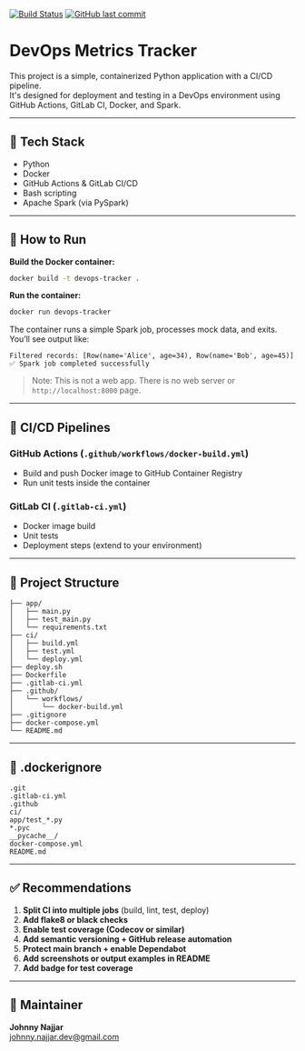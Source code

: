 [![Build Status](https://github.com/JohnnyNajjar/devops_metrics_tracker/actions/workflows/docker-build.yml/badge.svg)](https://github.com/JohnnyNajjar/devops_metrics_tracker/actions/workflows/docker-build.yml)
[![GitHub last commit](https://img.shields.io/github/last-commit/JohnnyNajjar/devops_metrics_tracker.svg)](https://github.com/JohnnyNajjar/devops_metrics_tracker/commits/main)

# DevOps Metrics Tracker

This project is a simple, containerized Python application with a CI/CD pipeline.  
It's designed for deployment and testing in a DevOps environment using GitHub Actions, GitLab CI, Docker, and Spark.

---

## 🔧 Tech Stack

- Python  
- Docker  
- GitHub Actions & GitLab CI/CD  
- Bash scripting  
- Apache Spark (via PySpark)

---

## 🚀 How to Run

**Build the Docker container:**

```bash
docker build -t devops-tracker .
```

**Run the container:**

```bash
docker run devops-tracker
```

The container runs a simple Spark job, processes mock data, and exits.
You’ll see output like:

```
Filtered records: [Row(name='Alice', age=34), Row(name='Bob', age=45)]
✅ Spark job completed successfully
```

> Note: This is not a web app. There is no web server or `http://localhost:8000` page.

---

## 🔁 CI/CD Pipelines

### GitHub Actions (`.github/workflows/docker-build.yml`)

- Build and push Docker image to GitHub Container Registry  
- Run unit tests inside the container

### GitLab CI (`.gitlab-ci.yml`)

- Docker image build  
- Unit tests  
- Deployment steps (extend to your environment)

---

## 📁 Project Structure

```
├── app/
│   ├── main.py
│   ├── test_main.py
│   └── requirements.txt
├── ci/
│   ├── build.yml
│   ├── test.yml
│   └── deploy.yml
├── deploy.sh
├── Dockerfile
├── .gitlab-ci.yml
├── .github/
│   └── workflows/
│       └── docker-build.yml
├── .gitignore
├── docker-compose.yml
└── README.md
```

---

## 🧽 .dockerignore

```
.git
.gitlab-ci.yml
.github
ci/
app/test_*.py
*.pyc
__pycache__/
docker-compose.yml
README.md
```

---

## ✅ Recommendations

1. **Split CI into multiple jobs** (build, lint, test, deploy)
2. **Add flake8 or black checks**
3. **Enable test coverage (Codecov or similar)**
4. **Add semantic versioning + GitHub release automation**
5. **Protect main branch + enable Dependabot**
6. **Add screenshots or output examples in README**
7. **Add badge for test coverage**

---

## 👤 Maintainer

**Johnny Najjar**  
[johnny.najjar.dev@gmail.com](mailto:johnny.najjar.dev@gmail.com)
